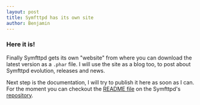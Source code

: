 ```yaml
---
layout: post
title: Symfttpd has its own site
author: Benjamin
---
```



### Here it is! ###

Finally Symfttpd gets its own "website" from where you can download the latest version as a ```.phar``` file. I will use the site as a blog too, to post about Symfttpd evolution, releases and news.

Next step is the documentation, I will try to publish it here as soon as I can. For the moment you can checkout the [README file](https://github.com/benja-M-1/symfttpd/blob/master/README.md) on the Symfttpd's [repository](https://github.com/benja-M-1/symfttpd).